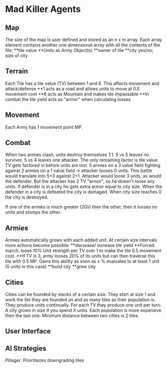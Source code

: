 # Mad Killer Agents

## Map 

The size of the map is user defined and stored as an n x m array. Each array element contains another one dimensional array with all the contents of the file:
	**tile value
	**Units as Army Object(s)
	**owner of tile
	**city yes/no; size of city
	
	
	
## Terrain

Each Tile has a tile value (TV) between 1 and 6. This affects movement and attack/defense
  **1 acts as a road and allows units to move at 0.5 movement cost
  **6 acts as Mountain and makes tile impassable
  **In combat the tile yield acts as "armor" when calculating losses

## Movement

Each Army has 1 movement point MP.

## Combat

When two armies clash, units destroy themselves 1:1. 5 vs 5 leaves no survivor, 5 vs 4 leaves one attacker. The only remaining factor is tile value. TV gets factored in before units are lost. 5 armies on a 3 value field fighting against 2 armies on a 1 value field -> attacker looses 0 units. This battle would translate into 5+3 against 2+1. Attacker would loose 3 units, as would the defender. But the attacker has 3 TV "armor", so he doesn't loose any units. If defender is in a city he gets extra armor equal to city size. When the defender in a city is defeated the city is damaged. When city size reaches 0 the city is destroyed.

If one of the armies is much greater (20x) then the other, then it looses no units and stomps the other. 

## Armies

Armies automatically grows with each added unit.
At certain size intervals more actions become possible:
  **decrease/ increase tile yield
  **Forced march: loose 10% Unit strength per TV over 1 to make the tile 0.5 movement cost. 
  **If TV is 3, army looses 20% of its units but can then traverse this tile with 0.5 MP. Gains this ability as soon as x % evaluates to at least 1 unit (5 units in this case)
  **build city
  **grow city
	
## Cities

Cities can be founded by stacks of a certain size. They start at size 1 and work the tile they are founded on and as many tiles as their population is. They produce units continually. For each TV they produce one unit per turn. A city grows in size if you spend X units. Each population is more expensive then the last one. Minimum distance between two cities is 2 tiles. 

## User Interface


## AI Strategies

Pillager: Prioritiezes downgrading tiles
	